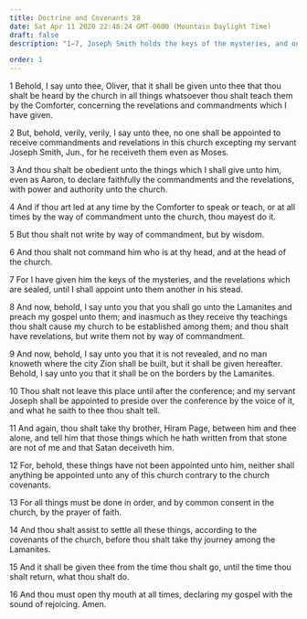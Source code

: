 ```yaml
---
title: Doctrine and Covenants 28
date: Sat Apr 11 2020 22:48:24 GMT-0600 (Mountain Daylight Time)
draft: false
description: "1–7, Joseph Smith holds the keys of the mysteries, and only he receives revelations for the Church; 8–10, Oliver Cowdery is to preach to the Lamanites; 11–16, Satan deceived Hiram Page and gave him false revelations."

order: 1
---
```

    
1 Behold, I say unto thee, Oliver, that it shall be given unto thee that thou shalt be heard by the church in all things whatsoever thou shalt teach them by the Comforter, concerning the revelations and commandments which I have given.

2 But, behold, verily, verily, I say unto thee, no one shall be appointed to receive commandments and revelations in this church excepting my servant Joseph Smith, Jun., for he receiveth them even as Moses.

3 And thou shalt be obedient unto the things which I shall give unto him, even as Aaron, to declare faithfully the commandments and the revelations, with power and authority unto the church.

4 And if thou art led at any time by the Comforter to speak or teach, or at all times by the way of commandment unto the church, thou mayest do it.

5 But thou shalt not write by way of commandment, but by wisdom.

6 And thou shalt not command him who is at thy head, and at the head of the church.

7 For I have given him the keys of the mysteries, and the revelations which are sealed, until I shall appoint unto them another in his stead.

8 And now, behold, I say unto you that you shall go unto the Lamanites and preach my gospel unto them; and inasmuch as they receive thy teachings thou shalt cause my church to be established among them; and thou shalt have revelations, but write them not by way of commandment.

9 And now, behold, I say unto you that it is not revealed, and no man knoweth where the city Zion shall be built, but it shall be given hereafter. Behold, I say unto you that it shall be on the borders by the Lamanites.

10 Thou shalt not leave this place until after the conference; and my servant Joseph shall be appointed to preside over the conference by the voice of it, and what he saith to thee thou shalt tell.

11 And again, thou shalt take thy brother, Hiram Page, between him and thee alone, and tell him that those things which he hath written from that stone are not of me and that Satan deceiveth him.

12 For, behold, these things have not been appointed unto him, neither shall anything be appointed unto any of this church contrary to the church covenants.

13 For all things must be done in order, and by common consent in the church, by the prayer of faith.

14 And thou shalt assist to settle all these things, according to the covenants of the church, before thou shalt take thy journey among the Lamanites.

15 And it shall be given thee from the time thou shalt go, until the time thou shalt return, what thou shalt do.

16 And thou must open thy mouth at all times, declaring my gospel with the sound of rejoicing. Amen.
